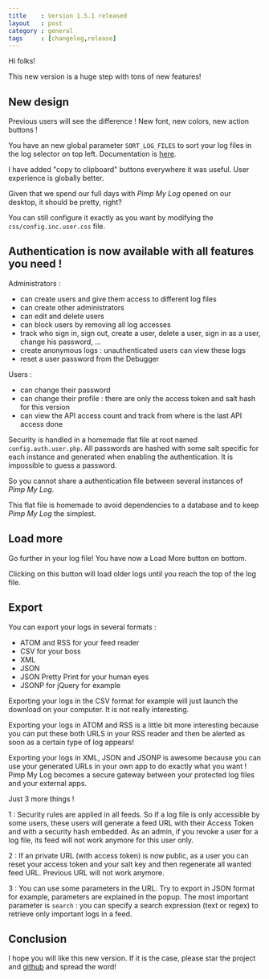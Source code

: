 ```yaml
---
title    : Version 1.5.1 released
layout   : post
category : general
tags     : [changelog,release]
---
```


Hi folks!

This new version is a huge step with tons of new features!

<!--more-->

## New design

Previous users will see the difference ! New font, new colors, new action buttons !

You have an new global parameter `SORT_LOG_FILES` to sort your log files in the log selector on top left. Documentation is [here](http://pimpmylog.com/documentation/configuration.html#SORT_LOG_FILES).

I have added "copy to clipboard" buttons everywhere it was useful. User experience is globally better.

Given that we spend our full days with *Pimp My Log* opened on our desktop, it should be pretty, right?

You can still configure it exactly as you want by modifying the `css/config.inc.user.css` file.

## Authentication is now available with all features you need !

Administrators :

- can create users and give them access to different log files
- can create other administrators
- can edit and delete users
- can block users by removing all log accesses
- track who sign in, sign out, create a user, delete a user, sign in as a user, change his password, ...
- create anonymous logs : unauthenticated users can view these logs
- reset a user password from the Debugger

Users :

- can change their password
- can change their profile : there are only the access token and salt hash for this version
- can view the API access count and track from where is the last API access done

Security is handled in a homemade flat file at root named `config.auth.user.php`. All passwords are hashed with some salt specific for each instance and generated when enabling the authentication. It is impossible to guess a password.

So you cannot share a authentication file between several instances of *Pimp My Log*.

This flat file is homemade to avoid dependencies to a database and to keep *Pimp My Log* the simplest.

## Load more

Go further in your log file! You have now a Load More button on bottom.

Clicking on this button will load older logs until you reach the top of the log file.

## Export

You can export your logs in several formats :

- ATOM and RSS for your feed reader
- CSV for your boss
- XML
- JSON
- JSON Pretty Print for your human eyes
- JSONP for jQuery for example

Exporting your logs in the CSV format for example will just launch the download on your computer. It is not really interesting.

Exporting your logs in ATOM and RSS is a little bit more interesting because you can put these both URLS in your RSS reader and then be alerted as soon as a certain type of log appears!

Exporting your logs in XML, JSON and JSONP is awesome because you can use your generated URLs in your own app to do exactly what you want ! Pimp My Log becomes a secure gateway between your protected log files and your external apps.

Just 3 more things !

1 : Security rules are applied in all feeds. So if a log file is only accessible by some users, these users will generate a feed URL with their Access Token and with a security hash embedded. As an admin, if you revoke a user for a log file, its feed will not work anymore for this user only.

2 : If an private URL (with access token) is now public, as a user you can reset your access token and your salt key and then regenerate all wanted feed URL. Previous URL will not work anymore.

3 : You can use some parameters in the URL. Try to export in JSON format for example, parameters are explained in the popup. The most important parameter is `search` : you can specify a search expression (text or regex) to retrieve only important logs in a feed.

## Conclusion

I hope you will like this new version. If it is the case, please star the project and [github](https://github.com/potsky/PimpMyLog) and spread the word!



<div class="pmlversion pmlchangelog" data-version="1.5.0"></div>
<div class="pmlversion pmlchangelog" data-version="1.5.1"></div>
